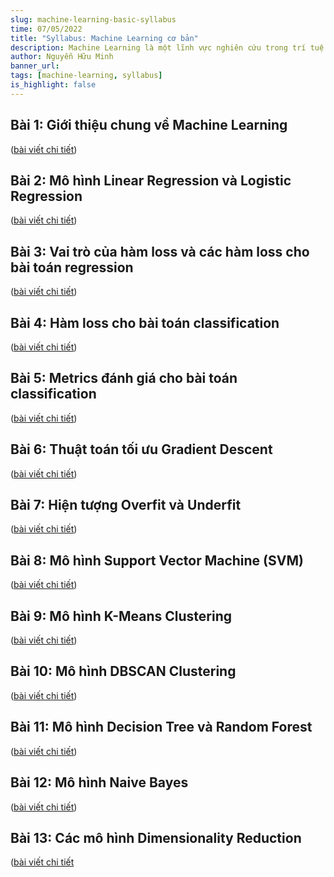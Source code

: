 ```yaml
---
slug: machine-learning-basic-syllabus
time: 07/05/2022
title: "Syllabus: Machine Learning cơ bản"
description: Machine Learning là một lĩnh vực nghiên cứu trong trí tuệ nhân tạo, mà mục tiêu là phát triển các kỹ thuật giúp máy tính học từ dữ liệu. Bài viết này sẽ tổng hợp danh sách một số kiến thức cơ bản nhất về Machine Learning như các thuật toán ML cơ bản, cách chia dữ liệu, cách đánh giá mô hình, cách tinh chỉnh mô hình ...
author: Nguyễn Hữu Minh
banner_url: 
tags: [machine-learning, syllabus]
is_highlight: false
---
```


## Bài 1: Giới thiệu chung về Machine Learning

([bài viết chi tiết](/blog/machine-learning-introduction/))

## Bài 2: Mô hình Linear Regression và Logistic Regression

([bài viết chi tiết](/blog/linear-regression-logistic-regression/))

## Bài 3: Vai trò của hàm loss và các hàm loss cho bài toán regression

([bài viết chi tiết](/blog/loss-function-and-regression-loss/))

## Bài 4: Hàm loss cho bài toán classification

([bài viết chi tiết](/blog/classification-loss/))

## Bài 5: Metrics đánh giá cho bài toán classification

([bài viết chi tiết](/blog/classification-metrics/))

## Bài 6: Thuật toán tối ưu Gradient Descent

([bài viết chi tiết](/blog/gradient-descent/))

## Bài 7: Hiện tượng Overfit và Underfit

([bài viết chi tiết](/blog/overfit-underfit/))

## Bài 8: Mô hình Support Vector Machine (SVM)

([bài viết chi tiết](/blog/svm/))

## Bài 9: Mô hình K-Means Clustering

([bài viết chi tiết](/blog/k-means/))

## Bài 10: Mô hình DBSCAN Clustering

([bài viết chi tiết](/blog/dbscan/))

## Bài 11: Mô hình Decision Tree và Random Forest

([bài viết chi tiết](/blog/decision-tree-random-forest/))

## Bài 12: Mô hình Naive Bayes

([bài viết chi tiết](/blog/naive-bayes/))

## Bài 13: Các mô hình Dimensionality Reduction

([bài viết chi tiết](/blog/dimensionality-reduction/)
